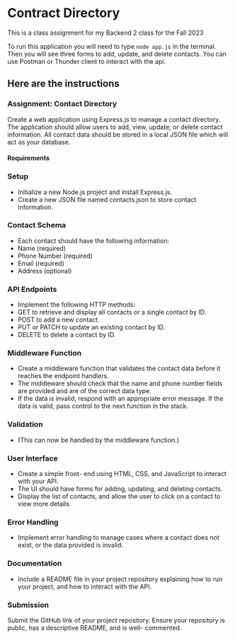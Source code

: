 # Contract Directory

This is a class assignment for my Backend 2 class for the Fall 2023

To run this application you will need to type `node app.js` in the terminal. Then you will see three forms to add, update, and delete contacts. You can use Postman or Thunder client to interact with the api.

## Here are the instructions

### Assignment: Contact Directory

Create a web application using Express.js to manage a contact directory. The application should allow users to add, view, update, or delete contact information. All contact data should be stored in a local JSON file which will act as your database.

#### Requirements

### Setup

- Initialize a new Node.js project and install Express.js.
- Create a new JSON file named contacts.json to store contact information.

### Contact Schema

- Each contact should have the following information:
- Name (required)
- Phone Number (required)
- Email (required)
- Address (optional)

### API Endpoints

- Implement the following HTTP methods:
- GET to retrieve and display all contacts or a single contact by ID.
- POST to add a new contact.
- PUT or PATCH to update an existing contact by ID.
- DELETE to delete a contact by ID.

### Middleware Function

- Create a middleware function that validates the contact data before it reaches the endpoint handlers.
- The middleware should check that the name and phone number fields are provided and are of the correct data type.
- If the data is invalid, respond with an appropriate error message. If the data is valid, pass control to the next function in the stack.

### Validation

- (This can now be handled by the middleware function.)

### User Interface

- Create a simple front- end using HTML, CSS, and JavaScript to interact with your API.
- The UI should have forms for adding, updating, and deleting contacts.
- Display the list of contacts, and allow the user to click on a contact to view more details.

### Error Handling

- Implement error handling to manage cases where a contact does not exist, or the data provided is invalid.

### Documentation

- Include a README file in your project repository explaining how to run your project, and how to interact with the API.

### Submission

Submit the GitHub link of your project repository.
Ensure your repository is public, has a descriptive README, and is well- commented.
